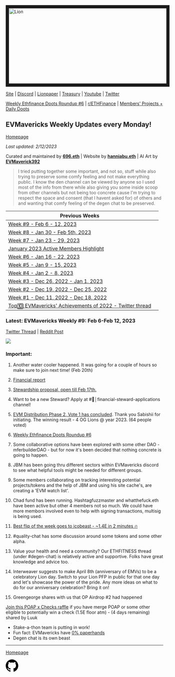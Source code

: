 <meta name="viewport" content="width=device-width,initial-scale=1">
<link rel="stylesheet" href="https://etheralpha.github.io/readme-themes/deep-blue.css">


    
<a href="https://looksrare.org/collections/0x7dDAA898D33D7aB252Ea5F89f96717c47B2fEE6e#items" target="_blank">
    <svg height="40" width="40" aria-hidden="true" viewBox="0 0 16 16" version="1.1" width="32" data-view-component="true" class="octicon octicon-mark-github v-align-left">
      <img src="https://i.imgur.com/aI3pPvn.png" 
alt="Lion" width="640" height="240" border=10" />
</a>    
                                            
                                      
[Site](https://dao.evmavericks.xyz) | [Discord](https://discord.gg/evmavericks) | [Lionpaper](https://mirror.xyz/0xCF68C873D6925F30FFF58E2BdF2D8DA4c9c6f0Be/61meL896f1tgAIwpEyK8UR4OR9eP_igPGKZO5WneN8M) | [Treasury](https://etherscan.io/address/0x29816f59f1c7e1ba69289cf486556929f7743ca2) | [Youtube](https://www.youtube.com/@evmavericks) | [Twitter](https://twitter.com/EVMavericks)
                                              
[Weekly Ethfinance Doots Roundup #6](https://www.youtube.com/live/Vk1y-RRdr3E?feature=share) | [r/ETHFinance](https://www.reddit.com/r/ethfinance/) | [Members' Projects + Daily Doots](https://dailydoots.com/#projects)
                                                                                  
                                              
## EVMavericks Weekly Updates every Monday!
[Homepage](https://evmavericks-weekly.netlify.app)
                                              
*Last updated: 2/12/2023*


 
Curated and maintained by **[696.eth](https://twitter.com/696_eth)** | Website by **[hanniabu.eth](https://etheralpha.org/)** | AI Art by **[EVMaverick392](https://twitter.com/EVMaverick392)**


    
> I tried putting together some important, and not so, stuff while also trying to preserve some comfy feeling and not make everything public. I know the den channel can be viewed by anyone so I used most of the info from there while also giving you some inside scoop from other channels but not being too concrete cause I'm trying to respect the space and consent (that I havent asked for) of others and and wanting that comfy feeling of the degen chat to be preserved.

| Previous Weeks |   |
|--------------|---|
[Week #9 - Feb 6 - 12, 2023](https://week9--evmavericks-weekly.netlify.app)|
[Week #8 - Jan 30 - Feb 5th, 2023](https://week8--evmavericks-weekly.netlify.app)|
[Week #7 - Jan 23 - 29, 2023](https://week7--evmavericks-weekly.netlify.app)|
[January 2023 Active Members Highlight](https://members1--evmavericks-weekly.netlify.app)|
[Week #6 - Jan 16 - 22, 2023](https://week6--evmavericks-weekly.netlify.app)|
[Week #5 - Jan 9 - 15, 2023](https://week5--evmavericks-weekly.netlify.app)|
[Week #4 - Jan 2 - 8, 2023](https://week4--evmavericks-weekly.netlify.app)|
[Week #3 - Dec 26, 2022 - Jan 1, 2023](https://week3--evmavericks-weekly.netlify.app)|
[Week #2 - Dec 19, 2022 - Dec 25, 2022](https://week2--evmavericks-weekly.netlify.app)|
[Week #1 - Dec 11, 2022 - Dec 18, 2022](https://week1--evmavericks-weekly.netlify.app)|
[Top🔟 EVMavericks' Achievements of 2022 - Twitter thread](https://twitter.com/696_eth/status/1609278972193538050)|


### Latest: EVMavericks Weekly #9: Feb 6-Feb 12, 2023
                                              
[Twitter Thread]() | [Reddit Post](https://www.reddit.com/r/ethfinance/comments/1111020/daily_general_discussion_february_13_2023/j8cdiji/)
                                              

![](https://i.imgur.com/m7bnCCs.png)
                                             

### Important:

1. Another water cooler happened. It was going for a couple of hours so make sure to join next time! (Feb 20th)

2. [Financial report](https://i.imgur.com/o6e7GKy.png)

3. [Stewardship proposal, open till Feb 17th.](https://snapshot.org/#/evmaverick.eth/proposal/0x0d6bf68aa4a9ff238551409e13a0f7c2cdebd6f439c829949c346255d46c03e5 )
4. Want to be a new Steward? Apply at #🌟│financial-steward-applications channel!

5. [EVM Distribution Phase 2, Vote 1 has concluded](https://snapshot.org/#/evmaverick.eth/proposal/0x8223cfbbc80d999362c19a225b2e377a0884c12e8bda9477e863af3d1c6b54fd). Thank you Sabishii for initiating. The winning result - 4 OG Lions @ year 2023. (64 people voted) 

6. [Weekly Ethfinance Doots Roundup #6](https://www.youtube.com/live/Vk1y-RRdr3E?feature=share)

7.  Some collaborative options have been explored with some other DAO - mferbuilderDAO - but for now it's been decided that nothing concrete is going to happen. 

8. JBM has been going thru different sectors within EVMavericks discord to see what helpful tools might be needed for different groups.

9. Some members collaborating on tracking interesting potential projects/tokens and the help of JBM and using his site cache's, are creating a 'EVM watch list'.

10. Chad fund has been running. Hashtagfuzzmaster and whatthefuck.eth have been active but other 4 members not so much. We could have more membors involved even to help with signing transactions, multisig is being used.

11. [Best flip of the week goes to icobeast - ~1.4E in 2 minutes 🔥](https://i.imgur.com/1yd4PBc.png)

12. #quality-chat has some discussion around some tokens and some other alpha.

13. Value your health and need a community? Our ETHFITNESS thread (under #degen-chat) is relatively active and supportive. Folks have great knowledge and advice too.

14. Interweaver suggests to make April 8th (anniversary of EMVs) to be a celebratory Lion day. Switch to your Lion PFP in public for that one day and let's showcase the power of the pride. Any more ideas on what to do for our anniversary celebration? Bring it on!

15. Greengeorge shares with us that OP Airdrop #2 had happened

[Join this POAP x Checks raffle](https://poap.fun/raffle/2055) if you have merge POAP or some other eligible to potentially win a check (1.5E floor atm) -  (4 days remaining) shared by Luuk

* Stake-a-thon team is putting in work!
* Fun fact: EVMavericks have [0% paperhands](https://imgur.com/l26ACDu)
* Degen chat is its own beast                          


---
                                              
[Homepage](https://evmavericks-weekly.netlify.app)

    
<a id="github-link" href="https://github.com/etheralpha/evm-updates/" target="_blank">
  <svg height="40" width="40" aria-hidden="true" viewBox="0 0 16 16" version="1.1" width="32" data-view-component="true" class="octicon octicon-mark-github v-align-middle">
      <path fill-rule="evenodd" d="M8 0C3.58 0 0 3.58 0 8c0 3.54 2.29 6.53 5.47 7.59.4.07.55-.17.55-.38 0-.19-.01-.82-.01-1.49-2.01.37-2.53-.49-2.69-.94-.09-.23-.48-.94-.82-1.13-.28-.15-.68-.52-.01-.53.63-.01 1.08.58 1.23.82.72 1.21 1.87.87 2.33.66.07-.52.28-.87.51-1.07-1.78-.2-3.64-.89-3.64-3.95 0-.87.31-1.59.82-2.15-.08-.2-.36-1.02.08-2.12 0 0 .67-.21 2.2.82.64-.18 1.32-.27 2-.27.68 0 1.36.09 2 .27 1.53-1.04 2.2-.82 2.2-.82.44 1.1.16 1.92.08 2.12.51.56.82 1.27.82 2.15 0 3.07-1.87 3.75-3.65 3.95.29.25.54.73.54 1.48 0 1.07-.01 1.93-.01 2.2 0 .21.15.46.55.38A8.013 8.013 0 0016 8c0-4.42-3.58-8-8-8z"></path>
  </svg>
</a>



